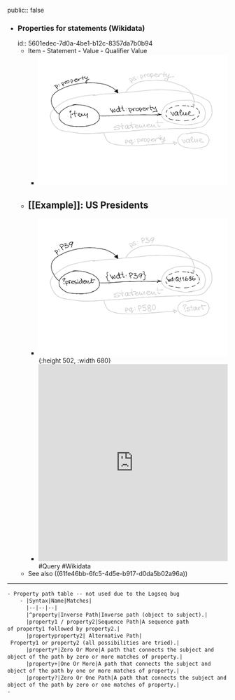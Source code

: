 public:: false

- ### Properties for statements (Wikidata)
  id:: 5601edec-7d0a-4be1-b12c-8357da7b0b94
	- Item - Statement - Value - Qualifier Value
		- ![WikidataStatementPropertiesGeneric.svg](../assets/WikidataStatementPropertiesGeneric_1644054801681_0.svg)
	- [[Example]]: US Presidents
		-
		- ![WikidataStatementPropertiesUSpresident.svg](../assets/WikidataStatementPropertiesUSpresident_1644055097874_0.svg){:height 502, :width 680}
		- <iframe  src="https://w.wiki/wsi" style="width:100%;max-width:100%;height:450px" frameborder="0"></iframe>
		  #Query #Wikidata
	- See also ((61fe46bb-6fc5-4d5e-b917-d0da5b02a96a))
- ---
	- Property path table -- not used due to the Logseq bug
		- |Syntax|Name|Matches|
		  |--|--|--|
		  |^property|Inverse Path|Inverse path (object to subject).|
		  |property1 / property2|Sequence Path|A sequence path of property1 followed by property2.|
		  |propertyproperty2| Alternative Path| Property1 or property2 (all possibilities are tried).|
		  |property*|Zero Or More|A path that connects the subject and object of the path by zero or more matches of property.|
		  |property+|One Or More|A path that connects the subject and object of the path by one or more matches of property.|
		  |property?|Zero Or One Path|A path that connects the subject and object of the path by zero or one matches of property.|
	-